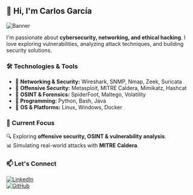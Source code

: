 ## 👋 Hi, I'm Carlos García 

![Banner](https://www.linkedin.com/in/carlos-garcía-gracia-34241a313/overlay/background-image/)  

I'm passionate about **cybersecurity, networking, and ethical hacking**. I love exploring vulnerabilities, analyzing attack techniques, and building security solutions.  

### 🛠️ Technologies & Tools  
- 🔹 **Networking & Security:** Wireshark, SNMP, Nmap, Zeek, Suricata  
- 🔹 **Offensive Security:** Metasploit, MITRE Caldera, Mimikatz, Hashcat  
- 🔹 **OSINT & Forensics:** SpiderFoot, Maltego, Volatility  
- 🔹 **Programming:** Python, Bash, Java  
- 🔹 **OS & Platforms:** Linux, Windows, Docker  

### 📌 Current Focus  
🔍 Exploring **offensive security, OSINT & vulnerability analysis**.  
📊 Simulating real-world attacks with **MITRE Caldera**.  

### 📫 Let's Connect  
[![LinkedIn](https://img.shields.io/badge/LinkedIn-Profile-blue?logo=linkedin)](https://www.linkedin.com/in/carlos-garcía-gracia-34241a313/)  
[![GitHub](https://img.shields.io/badge/GitHub-Portfolio-black?logo=github)](https://github.com/CarlosGarcia-sec/)  
